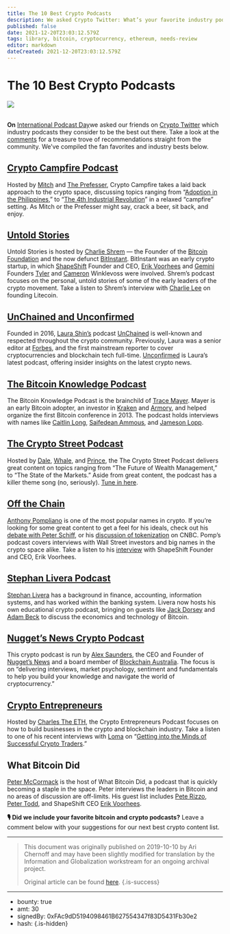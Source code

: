 ```yaml
---
title: The 10 Best Crypto Podcasts
description: We asked Crypto Twitter: What’s your favorite industry podcast?
published: false
date: 2021-12-20T23:03:12.579Z
tags: library, bitcoin, cryptocurrency, ethereum, needs-review
editor: markdown
dateCreated: 2021-12-20T23:03:12.579Z
---
```


# The 10 Best Crypto Podcasts

![](https://assets.website-files.com/5e9a09610b7dce71f87f7f17/5e9f2ad087561677b635a76b_1_TaKFptp7-_gguPC0Wl7qsw.png)

<br/>**On** [International Podcast Day](https://internationalpodcastday.com/)we asked our friends on [Crypto Twitter](https://twitter.com/hashtag/cryptotwitter) which industry podcasts they consider to be the best out there. Take a look at the [comments](https://twitter.com/ShapeShift_io/status/1178793071464439808?s=20) for a treasure trove of recommendations straight from the community. We’ve compiled the fan favorites and industry bests below.<br/> 

## [Crypto Campfire Podcast](https://open.spotify.com/show/4Spb6nPpo0CE4oUn59hAmh?si=8OnAlpwWR1CdDldl9Zb71g)

Hosted by [Mitch](https://twitter.com/custcarptry) and [The Prefesser](https://twitter.com/_theperfesser), Crypto Campfire takes a laid back approach to the crypto space, discussing topics ranging from “[Adoption in the Philippines](https://cryptocampfirepodcast.com/2019/10/04/ep-48-adoption-in-the-philippines-stranded-in-vietnam-bacon-with-digital-lawrence-and-crypto-tytan/),” to “[The 4th Industrial Revolution](https://cryptocampfirepodcast.com/2019/10/04/ep-46-the-4th-industrial-revolution-evolving-tech-crypto-taxation-and-elbow-spoons-with-paul-mcneal-the-cryptocurator/)” in a relaxed “campfire” setting. As Mitch or the Prefesser might say, crack a beer, sit back, and enjoy.

## [Untold Stories](https://blockworksgroup.io/untold-stories-podcast)

Untold Stories is hosted by [Charlie Shrem](https://twitter.com/CharlieShrem) — the Founder of the [Bitcoin Foundation](https://twitter.com/btcfoundation?lang=en) and the now defunct [BitInstant](https://en.bitcoin.it/wiki/BitInstant). BitInstant was an early crypto startup, in which [ShapeShift](http://shapeshift.com/) Founder and CEO, [Erik Voorhees](https://twitter.com/ErikVoorhees) and [Gemini](https://twitter.com/Gemini) Founders [Tyler](https://twitter.com/tylerwinklevoss) and [Cameron](https://twitter.com/winklevoss) Winklevoss were involved. Shrem’s podcast focuses on the personal, untold stories of some of the early leaders of the crypto movement. Take a listen to Shrem’s interview with [Charlie Lee](https://podcasts.apple.com/us/podcast/charlie-lee-talks-founding-litecoin-ultimate-altcoin/id1462346183?i=1000451020665) on founding Litecoin.

## [UnChained and Unconfirmed](https://unchainedpodcast.com/category/unchained/2019-unchained/)

Founded in 2016, [Laura Shin’s](https://twitter.com/laurashin) podcast [UnChained](https://unchainedpodcast.com/category/unchained/) is well-known and respected throughout the crypto community. Previously, Laura was a senior editor at [Forbes](https://www.forbes.com/#7806c07b2254), and the first mainstream reporter to cover cryptocurrencies and blockchain tech full-time. [Unconfirmed](https://unchainedpodcast.com/category/unconfirmed/) is Laura’s latest podcast, offering insider insights on the latest crypto news.<br/> 

## [**The Bitcoin Knowledge Podcast**](https://www.bitcoin.kn/)

The Bitcoin Knowledge Podcast is the brainchild of [Trace Mayer](https://twitter.com/TraceMayer). Mayer is an early Bitcoin adopter, an investor in [Kraken](https://www.kraken.com/) and [Armory](https://www.bitcoinarmory.com/), and helped organize the first Bitcoin conference in 2013. The podcast holds interviews with names like [Caitlin Long](https://www.bitcoin.kn/2019/10/politics-liberty/), [Saifedean Ammous](http://bitcoin.kn/2019/7/saifedean-ammous-store-of-value/), and [Jameson Lopp](https://www.bitcoin.kn/2019/3/jameson-lopp-privacy/).

## [**The Crypto Street Podcast**](https://podcasts.apple.com/us/podcast/crypto-street-podcast/id1313742831?ls=1&mt=2)

Hosted by [Dale](https://twitter.com/CryptoDale), [Whale](https://twitter.com/elwhale), and [Prince](https://twitter.com/13Prince31), the The Crypto Street Podcast delivers great content on topics ranging from “The Future of Wealth Management,” to “The State of the Markets.” Aside from great content, the podcast has a killer theme song (no, seriously). [Tune in here](https://podcasts.apple.com/us/podcast/crypto-street-podcast/id1313742831?ls=1&mt=2).

## [**Off the Chain**](https://blockworksgroup.io/off-the-chain-podcast)

[Anthony Pompliano](https://twitter.com/APompliano) is one of the most popular names in crypto. If you’re looking for some great content to get a feel for his ideals, check out his [debate with Peter Schiff](https://www.youtube.com/watch?v=h1GzqhSC8OI), or his [discussion of tokenization](https://twitter.com/APompliano/status/1177696581023358981) on CNBC. Pomp’s podcast covers interviews with Wall Street investors and big names in the crypto space alike. Take a listen to his [interview](https://open.spotify.com/episode/3cHmAaSVe8rsQxb7XEboBp) with ShapeShift Founder and CEO, Erik Voorhees.

## [**Stephan Livera Podcast**](https://stephanlivera.com/)

[Stephan Livera](https://twitter.com/stephanlivera) has a background in finance, accounting, information systems, and has worked within the banking system. Livera now hosts his own educational crypto podcast, bringing on guests like [Jack Dorsey](https://stephanlivera.com/episode/52/) and [Adam Beck](https://stephanlivera.com/episode/42/) to discuss the economics and technology of Bitcoin.

## [**Nugget’s News Crypto Podcast**](https://nuggetsnews.podbean.com/)

This crypto podcast is run by [Alex Saunders](https://twitter.com/AlexSaundersAU), the CEO and Founder of [Nugget’s News](https://twitter.com/NuggetsNewsAU) and a board member of [Blockchain Australia](https://twitter.com/BlockchainAUS). The focus is on “delivering interviews, market psychology, sentiment and fundamentals to help you build your knowledge and navigate the world of cryptocurrency.”

## [Crypto Entrepreneurs](https://podcasts.apple.com/us/podcast/crypto-entrepreneurs/id1450724538)

Hosted by [Charles The ETH](https://twitter.com/CharlesTheETH), the Crypto Entrepreneurs Podcast focuses on how to build businesses in the crypto and blockchain industry. Take a listen to one of his recent interviews with [Loma](https://twitter.com/LomahCrypto) on “[Getting into the Minds of Successful Crypto Traders](https://podcasts.apple.com/us/podcast/getting-into-minds-successful-crypto-traders-loma/id1450724538?i=1000451298586).”

## What Bitcoin Did

[Peter McCormack](https://twitter.com/PeterMcCormack) is the host of What Bitcoin Did, a podcast that is quickly becoming a staple in the space. Peter interviews the leaders in Bitcoin and no areas of discussion are off-limits. His guest list includes [Pete Rizzo](https://www.whatbitcoindid.com/podcast/pete-rizzo-on-journalistic-freedom), [Peter Todd](https://www.whatbitcoindid.com/podcast/jameson-lopp-peter-todd-on-libra-technical-analysis), and ShapeShift CEO [Erik Voorhees](https://www.whatbitcoindid.com/podcast/erik-voorhees-on-understanding-libertarianism).

**🎙️ Did we include your favorite bitcoin and crypto podcasts?** Leave a comment below with your suggestions for our next best crypto content list.

---

> This document was originally published on 2019-10-10 by Ari Chernoff and may have been slightly modified for translation by the Information and Globalization workstream for an ongoing archival project.
>
> Original article can be found [here](https://shapeshift.com/library/the-10-best-crypto-podcasts).
{.is-success}

---

- bounty: true
- amt: 30
- signedBy: 0xFAc9dD5194098461B627554347f83D5431Fb30e2
- hash: 
{.is-hidden}